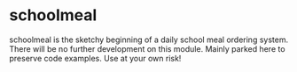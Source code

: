 schoolmeal
==========

schoolmeal is the sketchy beginning of a daily school meal ordering system. There will be no further development on this module. Mainly parked here to preserve code examples. Use at your own risk!